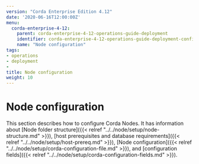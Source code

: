 ```yaml
---
version: "Corda Enterprise Edition 4.12"
date: '2020-06-16T12:00:00Z'
menu:
  corda-enterprise-4-12:
    parent: corda-enterprise-4-12-operations-guide-deployment
    identifier: corda-enterprise-4-12-operations-guide-deployment-configuration
    name: "Node configuration"
tags:
- operations
- deployment
-
title: Node configuration
weight: 10
---
```


# Node configuration

This section describes how to configure Corda Nodes. It has information about [Node folder structure]({{< relref "../../node/setup/node-structure.md" >}}), [host prerequisites and database requirements]({{< relref "../../node/setup/host-prereq.md" >}}), [Node configuration]({{< relref "../../node/setup/corda-configuration-file.md" >}}), and [configuration fields]({{< relref "../../node/setup/corda-configuration-fields.md" >}}).
